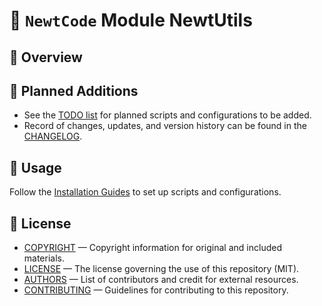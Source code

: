 # 🦎 `NewtCode` Module NewtUtils

## 📖 Overview

## 🧩 Planned Additions

- See the [TODO list](TODO) for planned scripts and configurations to be added.
- Record of changes, updates, and version history can be found in the [CHANGELOG](CHANGELOG).

## 🚀 Usage

Follow the [Installation Guides](INSTALL.md) to set up scripts and configurations.

## 🪪 License

- [COPYRIGHT](COPYRIGHT) — Copyright information for original and included materials.
- [LICENSE](LICENSE) — The license governing the use of this repository (MIT).
- [AUTHORS](AUTHORS) — List of contributors and credit for external resources.
- [CONTRIBUTING](CONTRIBUTING) — Guidelines for contributing to this repository.
